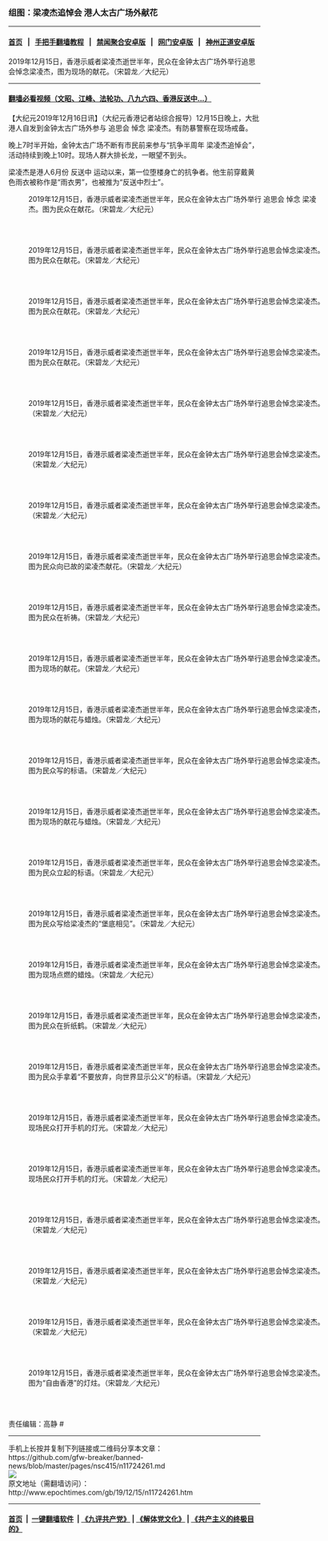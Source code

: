 ### 组图：梁凌杰追悼会 港人太古广场外献花
------------------------

#### [首页](https://github.com/gfw-breaker/banned-news/blob/master/README.md) &nbsp;&nbsp;|&nbsp;&nbsp; [手把手翻墙教程](https://github.com/gfw-breaker/guides/wiki) &nbsp;&nbsp;|&nbsp;&nbsp; [禁闻聚合安卓版](https://github.com/gfw-breaker/bn-android) &nbsp;&nbsp;|&nbsp;&nbsp; [网门安卓版](https://github.com/oGate2/oGate) &nbsp;&nbsp;|&nbsp;&nbsp; [神州正道安卓版](https://github.com/SzzdOgate/update) 



<div><img alt="" class="aligncenter wp-post-image" src="http://i.epochtimes.com/assets/uploads/2019/12/1912150924472478-600x400.jpg"/>
<div class="red16 caption">
 2019年12月15日，香港示威者梁凌杰逝世半年，民众在金钟太古广场外举行追思会悼念梁凌杰，图为现场的献花。（宋碧龙／大纪元）
</div>
</div><hr/>

#### [翻墙必看视频（文昭、江峰、法轮功、八九六四、香港反送中...）](https://github.com/gfw-breaker/banned-news/blob/master/pages/link3.md)

<div><p>
 【大纪元2019年12月16日讯】（大纪元香港记者站综合报导）12月15日晚上，大批港人自发到金钟太古广场外参与
 <ok href="http://www.epochtimes.com/gb/tag/%E8%BF%BD%E6%80%9D%E4%BC%9A.html">
  追思会
 </ok>
 <ok href="http://www.epochtimes.com/gb/tag/%E6%82%BC%E5%BF%B5.html">
  悼念
 </ok>
 梁凌杰。有防暴警察在现场戒备。
</p>
<p>
 晚上7时半开始，金钟太古广场不断有市民前来参与“抗争半周年 梁凌杰追悼会”，活动持续到晚上10时。现场人群大排长龙，一眼望不到头。
</p>
<p>
 梁凌杰是港人6月份
 <ok href="http://www.epochtimes.com/gb/tag/%E5%8F%8D%E9%80%81%E4%B8%AD.html">
  反送中
 </ok>
 运动以来，第一位堕楼身亡的抗争者。他生前穿戴黄色雨衣被称作是“雨衣男”，也被推为“反送中烈士”。
</p>
<p>
</p>
<p>
</p>
<p>
 <center>
 </center>
 <center>
 </center>
 <center>
 </center>
</p>
<figure class="wp-caption aligncenter" id="attachment_11724274" style="width: 600px">
 <ok href="http://i.epochtimes.com/assets/uploads/2019/12/1912150924572478.jpg">
  <img alt="" class="wp-image-11724274 size-large" src="http://i.epochtimes.com/assets/uploads/2019/12/1912150924572478-600x399.jpg"/>
 </ok>
 <br/><figcaption class="wp-caption-text">
  2019年12月15日，香港示威者梁凌杰逝世半年，民众在金钟太古广场外举行
  <ok href="http://www.epochtimes.com/gb/tag/%E8%BF%BD%E6%80%9D%E4%BC%9A.html">
   追思会
  </ok>
  <ok href="http://www.epochtimes.com/gb/tag/%E6%82%BC%E5%BF%B5.html">
   悼念
  </ok>
  梁凌杰。图为民众在献花。（宋碧龙／大纪元）
 </figcaption><br/>
</figure><br/>
<figure class="wp-caption aligncenter" id="attachment_11724280" style="width: 600px">
 <ok href="http://i.epochtimes.com/assets/uploads/2019/12/1912150925202478.jpg">
  <img alt="" class="wp-image-11724280 size-large" src="http://i.epochtimes.com/assets/uploads/2019/12/1912150925202478-600x399.jpg"/>
 </ok>
 <br/><figcaption class="wp-caption-text">
  2019年12月15日，香港示威者梁凌杰逝世半年，民众在金钟太古广场外举行追思会悼念梁凌杰。图为民众在献花。（宋碧龙／大纪元）
 </figcaption><br/>
</figure><br/>
<figure class="wp-caption aligncenter" id="attachment_11724282" style="width: 600px">
 <ok href="http://i.epochtimes.com/assets/uploads/2019/12/1912150925242478.jpg">
  <img alt="" class="wp-image-11724282 size-large" src="http://i.epochtimes.com/assets/uploads/2019/12/1912150925242478-600x399.jpg"/>
 </ok>
 <br/><figcaption class="wp-caption-text">
  2019年12月15日，香港示威者梁凌杰逝世半年，民众在金钟太古广场外举行追思会悼念梁凌杰。图为民众在献花。（宋碧龙／大纪元）
 </figcaption><br/>
</figure><br/>
<figure class="wp-caption aligncenter" id="attachment_11724273" style="width: 600px">
 <ok href="http://i.epochtimes.com/assets/uploads/2019/12/1912150924532478.jpg">
  <img alt="" class="wp-image-11724273 size-large" src="http://i.epochtimes.com/assets/uploads/2019/12/1912150924532478-600x399.jpg"/>
 </ok>
 <br/><figcaption class="wp-caption-text">
  2019年12月15日，香港示威者梁凌杰逝世半年，民众在金钟太古广场外举行追思会悼念梁凌杰。图为民众在献花。（宋碧龙／大纪元）
 </figcaption><br/>
</figure><br/>
<figure class="wp-caption aligncenter" id="attachment_11724268" style="width: 600px">
 <ok href="http://i.epochtimes.com/assets/uploads/2019/12/1912150924442478.jpg">
  <img alt="" class="wp-image-11724268 size-large" src="http://i.epochtimes.com/assets/uploads/2019/12/1912150924442478-600x399.jpg"/>
 </ok>
 <br/><figcaption class="wp-caption-text">
  2019年12月15日，香港示威者梁凌杰逝世半年，民众在金钟太古广场外举行追思会悼念梁凌杰。（宋碧龙／大纪元）
 </figcaption><br/>
</figure><br/>
<figure class="wp-caption aligncenter" id="attachment_11724267" style="width: 600px">
 <ok href="http://i.epochtimes.com/assets/uploads/2019/12/1912150924402478.jpg">
  <img alt="" class="wp-image-11724267 size-large" src="http://i.epochtimes.com/assets/uploads/2019/12/1912150924402478-600x399.jpg"/>
 </ok>
 <br/><figcaption class="wp-caption-text">
  2019年12月15日，香港示威者梁凌杰逝世半年，民众在金钟太古广场外举行追思会悼念梁凌杰。（宋碧龙／大纪元）
 </figcaption><br/>
</figure><br/>
<figure class="wp-caption aligncenter" id="attachment_11724266" style="width: 600px">
 <ok href="http://i.epochtimes.com/assets/uploads/2019/12/1912150924372478.jpg">
  <img alt="" class="size-large wp-image-11724266" src="http://i.epochtimes.com/assets/uploads/2019/12/1912150924372478-600x399.jpg" title=""/>
 </ok>
 <br/><figcaption class="wp-caption-text">
  2019年12月15日，香港示威者梁凌杰逝世半年，民众在金钟太古广场外举行追思会悼念梁凌杰。（宋碧龙／大纪元）
 </figcaption><br/>
</figure><br/>
<figure class="wp-caption aligncenter" id="attachment_11724289" style="width: 600px">
 <ok href="http://i.epochtimes.com/assets/uploads/2019/12/1912150925482478.jpg">
  <img alt="" class="size-large wp-image-11724289" src="http://i.epochtimes.com/assets/uploads/2019/12/1912150925482478-600x399.jpg" title=""/>
 </ok>
 <br/><figcaption class="wp-caption-text">
  2019年12月15日，香港示威者梁凌杰逝世半年，民众在金钟太古广场外举行追思会悼念梁凌杰。图为民众向已故的梁凌杰献花。（宋碧龙／大纪元）
 </figcaption><br/>
</figure><br/>
<figure class="wp-caption aligncenter" id="attachment_11724271" style="width: 600px">
 <ok href="http://i.epochtimes.com/assets/uploads/2019/12/1912150924502478.jpg">
  <img alt="" class="size-large wp-image-11724271" src="http://i.epochtimes.com/assets/uploads/2019/12/1912150924502478-600x399.jpg" title=""/>
 </ok>
 <br/><figcaption class="wp-caption-text">
  2019年12月15日，香港示威者梁凌杰逝世半年，民众在金钟太古广场外举行追思会悼念梁凌杰。图为民众在祈祷。（宋碧龙／大纪元）
 </figcaption><br/>
</figure><br/>
<figure class="wp-caption aligncenter" id="attachment_11724275" style="width: 600px">
 <ok href="http://i.epochtimes.com/assets/uploads/2019/12/1912150925032478.jpg">
  <img alt="" class="size-large wp-image-11724275" src="http://i.epochtimes.com/assets/uploads/2019/12/1912150925032478-600x399.jpg" title=""/>
 </ok>
 <br/><figcaption class="wp-caption-text">
  2019年12月15日，香港示威者梁凌杰逝世半年，民众在金钟太古广场外举行追思会悼念梁凌杰。图为现场的献花。（宋碧龙／大纪元）
 </figcaption><br/>
</figure><br/>
<figure class="wp-caption aligncenter" id="attachment_11724276" style="width: 600px">
 <ok href="http://i.epochtimes.com/assets/uploads/2019/12/1912150925072478.jpg">
  <img alt="" class="size-large wp-image-11724276" src="http://i.epochtimes.com/assets/uploads/2019/12/1912150925072478-600x399.jpg" title=""/>
 </ok>
 <br/><figcaption class="wp-caption-text">
  2019年12月15日，香港示威者梁凌杰逝世半年，民众在金钟太古广场外举行追思会悼念梁凌杰，图为现场的献花与蜡烛。（宋碧龙／大纪元）
 </figcaption><br/>
</figure><br/>
<figure class="wp-caption aligncenter" id="attachment_11724277" style="width: 600px">
 <ok href="http://i.epochtimes.com/assets/uploads/2019/12/1912150925102478.jpg">
  <img alt="" class="size-large wp-image-11724277" src="http://i.epochtimes.com/assets/uploads/2019/12/1912150925102478-600x399.jpg" title=""/>
 </ok>
 <br/><figcaption class="wp-caption-text">
  2019年12月15日，香港示威者梁凌杰逝世半年，民众在金钟太古广场外举行追思会悼念梁凌杰。图为民众写的标语。（宋碧龙／大纪元）
 </figcaption><br/>
</figure><br/>
<figure class="wp-caption aligncenter" id="attachment_11724279" style="width: 600px">
 <ok href="http://i.epochtimes.com/assets/uploads/2019/12/1912150925172478.jpg">
  <img alt="" class="size-large wp-image-11724279" src="http://i.epochtimes.com/assets/uploads/2019/12/1912150925172478-600x399.jpg" title=""/>
 </ok>
 <br/><figcaption class="wp-caption-text">
  2019年12月15日，香港示威者梁凌杰逝世半年，民众在金钟太古广场外举行追思会悼念梁凌杰。图为现场的献花与蜡烛。（宋碧龙／大纪元）
 </figcaption><br/>
</figure><br/>
<figure class="wp-caption aligncenter" id="attachment_11724278" style="width: 600px">
 <ok href="http://i.epochtimes.com/assets/uploads/2019/12/1912150925132478.jpg">
  <img alt="" class="size-large wp-image-11724278" src="http://i.epochtimes.com/assets/uploads/2019/12/1912150925132478-600x399.jpg" title=""/>
 </ok>
 <br/><figcaption class="wp-caption-text">
  2019年12月15日，香港示威者梁凌杰逝世半年，民众在金钟太古广场外举行追思会悼念梁凌杰。图为民众立起的标语。（宋碧龙／大纪元）
 </figcaption><br/>
</figure><br/>
<figure class="wp-caption aligncenter" id="attachment_11724300" style="width: 600px">
 <ok href="http://i.epochtimes.com/assets/uploads/2019/12/1912150926192478.jpg">
  <img alt="" class="size-large wp-image-11724300" src="http://i.epochtimes.com/assets/uploads/2019/12/1912150926192478-600x399.jpg" title=""/>
 </ok>
 <br/><figcaption class="wp-caption-text">
  2019年12月15日，香港示威者梁凌杰逝世半年，民众在金钟太古广场外举行追思会悼念梁凌杰。图为民众写给梁凌杰的“堡底相见”。（宋碧龙／大纪元）
 </figcaption><br/>
</figure><br/>
<figure class="wp-caption aligncenter" id="attachment_11724299" style="width: 600px">
 <ok href="http://i.epochtimes.com/assets/uploads/2019/12/1912150926122478.jpg">
  <img alt="" class="size-large wp-image-11724299" src="http://i.epochtimes.com/assets/uploads/2019/12/1912150926122478-600x399.jpg" title=""/>
 </ok>
 <br/><figcaption class="wp-caption-text">
  2019年12月15日，香港示威者梁凌杰逝世半年，民众在金钟太古广场外举行追思会悼念梁凌杰。图为现场点燃的蜡烛。（宋碧龙／大纪元）
 </figcaption><br/>
</figure><br/>
<figure class="wp-caption aligncenter" id="attachment_11724291" style="width: 600px">
 <ok href="http://i.epochtimes.com/assets/uploads/2019/12/1912150925512478.jpg">
  <img alt="" class="size-large wp-image-11724291" src="http://i.epochtimes.com/assets/uploads/2019/12/1912150925512478-600x399.jpg" title=""/>
 </ok>
 <br/><figcaption class="wp-caption-text">
  2019年12月15日，香港示威者梁凌杰逝世半年，民众在金钟太古广场外举行追思会悼念梁凌杰，图为民众在折纸鹤。（宋碧龙／大纪元）
 </figcaption><br/>
</figure><br/>
<figure class="wp-caption aligncenter" id="attachment_11724286" style="width: 600px">
 <ok href="http://i.epochtimes.com/assets/uploads/2019/12/1912150925372478.jpg">
  <img alt="" class="size-large wp-image-11724286" src="http://i.epochtimes.com/assets/uploads/2019/12/1912150925372478-600x399.jpg" title=""/>
 </ok>
 <br/><figcaption class="wp-caption-text">
  2019年12月15日，香港示威者梁凌杰逝世半年，民众在金钟太古广场外举行追思会悼念梁凌杰。图为民众手拿着“不要放弃，向世界显示公义”的标语。（宋碧龙／大纪元）
 </figcaption><br/>
</figure><br/>
<figure class="wp-caption aligncenter" id="attachment_11724293" style="width: 600px">
 <ok href="http://i.epochtimes.com/assets/uploads/2019/12/1912150926022478.jpg">
  <img alt="" class="size-large wp-image-11724293" src="http://i.epochtimes.com/assets/uploads/2019/12/1912150926022478-600x399.jpg" title=""/>
 </ok>
 <br/><figcaption class="wp-caption-text">
  2019年12月15日，香港示威者梁凌杰逝世半年，民众在金钟太古广场外举行追思会悼念梁凌杰。现场民众打开手机的灯光。（宋碧龙／大纪元）
 </figcaption><br/>
</figure><br/>
<figure class="wp-caption aligncenter" id="attachment_11724294" style="width: 600px">
 <ok href="http://i.epochtimes.com/assets/uploads/2019/12/1912150926062478.jpg">
  <img alt="" class="size-large wp-image-11724294" src="http://i.epochtimes.com/assets/uploads/2019/12/1912150926062478-600x399.jpg" title=""/>
 </ok>
 <br/><figcaption class="wp-caption-text">
  2019年12月15日，香港示威者梁凌杰逝世半年，民众在金钟太古广场外举行追思会悼念梁凌杰。现场民众打开手机的灯光。（宋碧龙／大纪元）
 </figcaption><br/>
</figure><br/>
<figure class="wp-caption aligncenter" id="attachment_11724265" style="width: 600px">
 <ok href="http://i.epochtimes.com/assets/uploads/2019/12/1912150924332478.jpg">
  <img alt="" class="size-large wp-image-11724265" src="http://i.epochtimes.com/assets/uploads/2019/12/1912150924332478-600x399.jpg" title=""/>
 </ok>
 <br/><figcaption class="wp-caption-text">
  2019年12月15日，香港示威者梁凌杰逝世半年，民众在金钟太古广场外举行追思会悼念梁凌杰。（宋碧龙／大纪元）
 </figcaption><br/>
</figure><br/>
<figure class="wp-caption aligncenter" id="attachment_11724264" style="width: 600px">
 <ok href="http://i.epochtimes.com/assets/uploads/2019/12/1912150924302478.jpg">
  <img alt="" class="size-large wp-image-11724264" src="http://i.epochtimes.com/assets/uploads/2019/12/1912150924302478-600x399.jpg" title=""/>
 </ok>
 <br/><figcaption class="wp-caption-text">
  2019年12月15日，香港示威者梁凌杰逝世半年，民众在金钟太古广场外举行追思会悼念梁凌杰。（宋碧龙／大纪元）
 </figcaption><br/>
</figure><br/>
<figure class="wp-caption aligncenter" id="attachment_11724262" style="width: 600px">
 <ok href="http://i.epochtimes.com/assets/uploads/2019/12/1912150924272478.jpg">
  <img alt="" class="size-large wp-image-11724262" src="http://i.epochtimes.com/assets/uploads/2019/12/1912150924272478-600x399.jpg" title=""/>
 </ok>
 <br/><figcaption class="wp-caption-text">
  2019年12月15日，香港示威者梁凌杰逝世半年，民众在金钟太古广场外举行追思会悼念梁凌杰。（宋碧龙／大纪元）
 </figcaption><br/>
</figure><br/>
<figure class="wp-caption aligncenter" id="attachment_11724287" style="width: 600px">
 <ok href="http://i.epochtimes.com/assets/uploads/2019/12/1912150925452478.jpg">
  <img alt="" class="size-large wp-image-11724287" src="http://i.epochtimes.com/assets/uploads/2019/12/1912150925452478-600x399.jpg" title=""/>
 </ok>
 <br/><figcaption class="wp-caption-text">
  2019年12月15日，香港示威者梁凌杰逝世半年，民众在金钟太古广场外举行追思会悼念梁凌杰。图为“自由香港”的灯炷。（宋碧龙／大纪元）
 </figcaption><br/>
</figure><br/>
<p>
 责任编辑：高静 #
</p>
</div>
<hr/>
手机上长按并复制下列链接或二维码分享本文章：<br/>
https://github.com/gfw-breaker/banned-news/blob/master/pages/nsc415/n11724261.md <br/>
<a href='https://github.com/gfw-breaker/banned-news/blob/master/pages/nsc415/n11724261.md'><img src='https://github.com/gfw-breaker/banned-news/blob/master/pages/nsc415/n11724261.md.png'/></a> <br/>
原文地址（需翻墙访问）：http://www.epochtimes.com/gb/19/12/15/n11724261.htm


------------------------
#### [首页](https://github.com/gfw-breaker/banned-news/blob/master/README.md) &nbsp;|&nbsp; [一键翻墙软件](https://github.com/gfw-breaker/nogfw/blob/master/README.md) &nbsp;| [《九评共产党》](https://github.com/gfw-breaker/9ping.md/blob/master/README.md#九评之一评共产党是什么) | [《解体党文化》](https://github.com/gfw-breaker/jtdwh.md/blob/master/README.md) | [《共产主义的终极目的》](https://github.com/gfw-breaker/gczydzjmd.md/blob/master/README.md)


<img src='http://gfw-breaker.win/banned-news/pages/nsc415/n11724261.md' width='0px' height='0px'/>